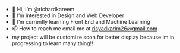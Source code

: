 - 👋 Hi, I’m @richardkareem
- 👀 I’m interested in Design and Web Developer
- 🌱 I’m currently learning Front End and Machine Learning
- 📫 How to reach me email me at risyadkarim26@gmail.com
- my project will be customize soon for better display because im in progressing to learn many thing!!

<!---
richardkareem/richardkareem is a ✨ special ✨ repository because its `README.md` (this file) appears on your GitHub profile.
You can click the Preview link to take a look at your changes.
--->
